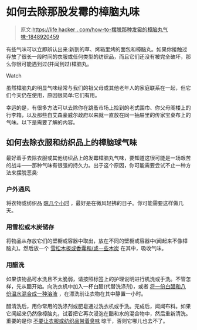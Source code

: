 # 如何去除那股发霉的樟脑丸味

> 原文:[https://life hacker . com/how-to-摆脱那种发霉的樟脑丸气味-1848920459](https://lifehacker.com/how-to-get-rid-of-that-musty-mothball-smell-1848920459)

有些气味可以立即辨认出来:新割的草、烤箱里烤的面包和樟脑丸。如果你接触过存放了很长一段时间的衣服或任何类型的纺织品，而且它们还没有被完全破坏，那么你很可能遇到过(并闻到过)樟脑丸。

Watch

虽然樟脑丸的明显气味经常与我们的祖父母或其他老年人的家庭联系在一起，但它们今天仍在使用，原因很简单:它们有用。

幸运的是，有很多方法可以去除你在跳蚤市场上捡到的老式围巾、你父母阁楼上的行李箱，以及那些自艾森豪威尔政府以来就一直放在同一抽屉里的传家宝桌布上的气味。以下是需要了解的内容。

## 如何去除衣服和纺织品上的樟脑球气味

最好着手去除衣服或其他纺织品上的发霉樟脑丸气味，要知道这很可能是一场艰苦的战斗——那种气味有很强的持久力。出于这个原因，你可能需要尝试不止一种方法来摆脱恶臭:

### 户外通风

将衣物或纺织品 [晾几个小时](https://www.moth-prevention.com/blogs/the-art-of-prevention/how-to-get-rid-of-a-mothball-smell) ，最好是在微风轻拂的日子。你可能需要这样做几天。

### 用雪松或木炭储存

将物品从存放它们的壁橱或容器中取出，放在不同的壁橱或容器中(闻起来不像樟脑丸)。然后放一个 [雪松木板或香囊和/或一些木炭](https://www.moth-prevention.com/blogs/the-art-of-prevention/how-to-get-rid-of-a-mothball-smell) 在其中，吸收气味。

### 用醋洗

如果该物品可水洗且不太脆弱，请按照标签上的护理说明进行机洗或手洗。不管怎样，先从醋开始。向洗衣机中加入一杯白醋(代替洗涤剂)，或者 [将一份白醋和八份温水混合成一种溶液](https://www.classicdrycleaner.com/how-to-remove-moth-ball-smell-from-your-clothes/) ，在漂洗前让衣物在其中静置一小时。

醋清洗后，用你常用的洗涤剂或肥皂通过洗衣机或手洗。完成后，闻闻布料。如果它闻起来仍然像樟脑丸，试着把它再次浸泡在醋和水的混合物中，然后重新清洗。重要的是你 [不要让衣服或纺织品带着臭味](https://www.homemadesimple.com/in-the-home/get-rid-of-mothball-smells/) 晾干，否则它哪儿也去不了。